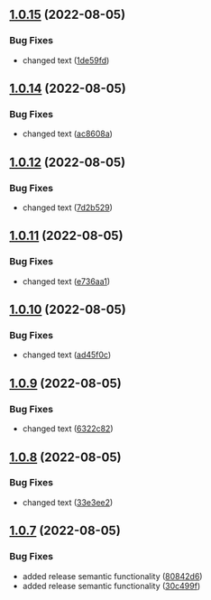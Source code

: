 ## [1.0.15](https://github.com/devilz1/svelte-todo/compare/v1.0.14...v1.0.15) (2022-08-05)


### Bug Fixes

* changed text ([1de59fd](https://github.com/devilz1/svelte-todo/commit/1de59fd0b6c6d7da6d3fc39d3acc433e240e3e7a))

## [1.0.14](https://github.com/devilz1/svelte-todo/compare/v1.0.13...v1.0.14) (2022-08-05)


### Bug Fixes

* changed text ([ac8608a](https://github.com/devilz1/svelte-todo/commit/ac8608a77aa92866295619148a1be0c7218442e9))

## [1.0.12](https://github.com/devilz1/svelte-todo/compare/v1.0.11...v1.0.12) (2022-08-05)


### Bug Fixes

* changed text ([7d2b529](https://github.com/devilz1/svelte-todo/commit/7d2b529c4b4bf8efbe19b4d3aadda86e9a9bc099))

## [1.0.11](https://github.com/devilz1/svelte-todo/compare/v1.0.10...v1.0.11) (2022-08-05)


### Bug Fixes

* changed text ([e736aa1](https://github.com/devilz1/svelte-todo/commit/e736aa18eb0fa27a5931e9558334e2995de44f00))

## [1.0.10](https://github.com/devilz1/svelte-todo/compare/v1.0.9...v1.0.10) (2022-08-05)


### Bug Fixes

* changed text ([ad45f0c](https://github.com/devilz1/svelte-todo/commit/ad45f0c60acd91c2611ab7ca2b18617bffda840f))

## [1.0.9](https://github.com/devilz1/svelte-todo/compare/v1.0.8...v1.0.9) (2022-08-05)


### Bug Fixes

* changed text ([6322c82](https://github.com/devilz1/svelte-todo/commit/6322c82894a6c53447f560d428ccc9a60e7b6615))

## [1.0.8](https://github.com/devilz1/svelte-todo/compare/v1.0.7...v1.0.8) (2022-08-05)


### Bug Fixes

* changed text ([33e3ee2](https://github.com/devilz1/svelte-todo/commit/33e3ee20215df8535a758ed6694a84bb8a70b516))

## [1.0.7](https://github.com/devilz1/svelte-todo/compare/v1.0.6...v1.0.7) (2022-08-05)


### Bug Fixes

* added release semantic functionality ([80842d6](https://github.com/devilz1/svelte-todo/commit/80842d665afaa2b413a75334679790163180de11))
* added release semantic functionality ([30c499f](https://github.com/devilz1/svelte-todo/commit/30c499f92e9a0b49ef629026658342051ab78a7d))
